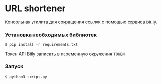 # URL shortener

Консольная утилита для сокращения ссылок с помощью сервиса [bit.ly](https://bit.ly).


### Установка необходимых библиотек
```
$ pip install -r requirements.txt
```

Токен API Bitly записать в переменную окружения `TOKEN`


### Запуск
```
$ python3 script.py
```
